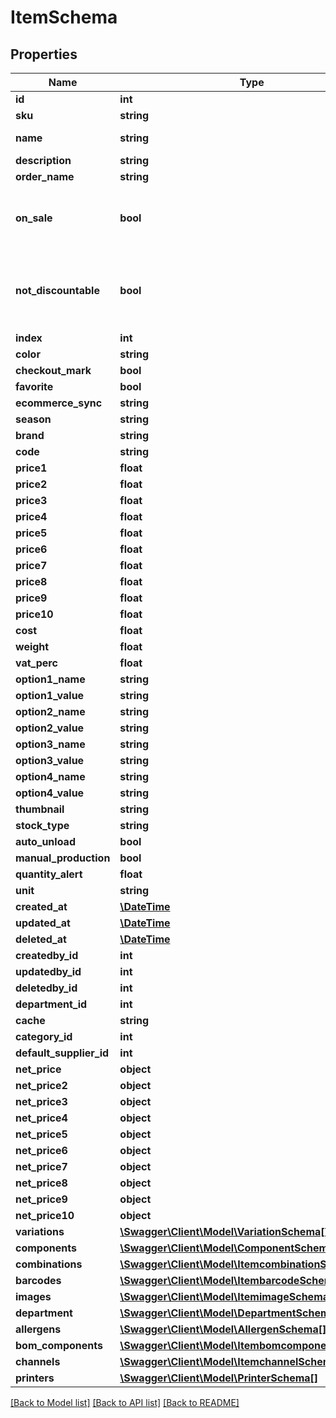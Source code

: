 # ItemSchema

## Properties
Name | Type | Description | Notes
------------ | ------------- | ------------- | -------------
**id** | **int** |  | [optional] 
**sku** | **string** |  | [optional] 
**name** | **string** | The item name | 
**description** | **string** |  | [optional] 
**order_name** | **string** |  | [optional] 
**on_sale** | **bool** | Set true to show it in orders or cash register | [optional] 
**not_discountable** | **bool** | Set true make the item not discountable in cash register | [optional] 
**index** | **int** |  | [optional] 
**color** | **string** |  | [optional] 
**checkout_mark** | **bool** |  | [optional] 
**favorite** | **bool** |  | [optional] 
**ecommerce_sync** | **string** |  | [optional] 
**season** | **string** |  | [optional] 
**brand** | **string** |  | [optional] 
**code** | **string** |  | [optional] 
**price1** | **float** |  | 
**price2** | **float** |  | [optional] 
**price3** | **float** |  | [optional] 
**price4** | **float** |  | [optional] 
**price5** | **float** |  | [optional] 
**price6** | **float** |  | [optional] 
**price7** | **float** |  | [optional] 
**price8** | **float** |  | [optional] 
**price9** | **float** |  | [optional] 
**price10** | **float** |  | [optional] 
**cost** | **float** |  | [optional] 
**weight** | **float** |  | [optional] 
**vat_perc** | **float** |  | [optional] 
**option1_name** | **string** |  | [optional] 
**option1_value** | **string** |  | [optional] 
**option2_name** | **string** |  | [optional] 
**option2_value** | **string** |  | [optional] 
**option3_name** | **string** |  | [optional] 
**option3_value** | **string** |  | [optional] 
**option4_name** | **string** |  | [optional] 
**option4_value** | **string** |  | [optional] 
**thumbnail** | **string** |  | [optional] 
**stock_type** | **string** |  | [optional] 
**auto_unload** | **bool** |  | [optional] 
**manual_production** | **bool** |  | [optional] 
**quantity_alert** | **float** |  | [optional] 
**unit** | **string** |  | [optional] 
**created_at** | [**\DateTime**](\DateTime.md) |  | [optional] 
**updated_at** | [**\DateTime**](\DateTime.md) |  | [optional] 
**deleted_at** | [**\DateTime**](\DateTime.md) |  | [optional] 
**createdby_id** | **int** |  | [optional] 
**updatedby_id** | **int** |  | [optional] 
**deletedby_id** | **int** |  | [optional] 
**department_id** | **int** |  | [optional] 
**cache** | **string** |  | [optional] 
**category_id** | **int** |  | [optional] 
**default_supplier_id** | **int** |  | [optional] 
**net_price** | **object** |  | [optional] 
**net_price2** | **object** |  | [optional] 
**net_price3** | **object** |  | [optional] 
**net_price4** | **object** |  | [optional] 
**net_price5** | **object** |  | [optional] 
**net_price6** | **object** |  | [optional] 
**net_price7** | **object** |  | [optional] 
**net_price8** | **object** |  | [optional] 
**net_price9** | **object** |  | [optional] 
**net_price10** | **object** |  | [optional] 
**variations** | [**\Swagger\Client\Model\VariationSchema[]**](VariationSchema.md) |  | [optional] 
**components** | [**\Swagger\Client\Model\ComponentSchema[]**](ComponentSchema.md) |  | [optional] 
**combinations** | [**\Swagger\Client\Model\ItemcombinationSchema[]**](ItemcombinationSchema.md) |  | [optional] 
**barcodes** | [**\Swagger\Client\Model\ItembarcodeSchema[]**](ItembarcodeSchema.md) |  | [optional] 
**images** | [**\Swagger\Client\Model\ItemimageSchema[]**](ItemimageSchema.md) |  | [optional] 
**department** | [**\Swagger\Client\Model\DepartmentSchema**](DepartmentSchema.md) |  | [optional] 
**allergens** | [**\Swagger\Client\Model\AllergenSchema[]**](AllergenSchema.md) |  | [optional] 
**bom_components** | [**\Swagger\Client\Model\ItembomcomponentSchema[]**](ItembomcomponentSchema.md) |  | [optional] 
**channels** | [**\Swagger\Client\Model\ItemchannelSchema[]**](ItemchannelSchema.md) |  | [optional] 
**printers** | [**\Swagger\Client\Model\PrinterSchema[]**](PrinterSchema.md) |  | [optional] 

[[Back to Model list]](../../README.md#documentation-for-models) [[Back to API list]](../../README.md#documentation-for-api-endpoints) [[Back to README]](../../README.md)

